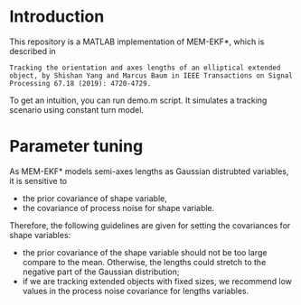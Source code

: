 # Introduction
This repository is a MATLAB implementation of MEM-EKF*, which is described in
```
Tracking the orientation and axes lengths of an elliptical extended object, by Shishan Yang and Marcus Baum in IEEE Transactions on Signal Processing 67.18 (2019): 4720-4729.
```

To get an intuition, you can run demo.m script. It simulates a tracking scenario using constant turn model. 

# Parameter tuning
As MEM-EKF* models semi-axes lengths as Gaussian distrubted variables, it is sensitive to 
* the prior covariance of shape variable,
* the covariance of process noise for shape variable. 

Therefore, the following guidelines are given for setting the covariances for shape variables: 
* the prior covariance of the shape variable should not be too large compare to the mean. Otherwise, the lengths could stretch to the negative part of the Gaussian distribution;
* if we are tracking extended objects with fixed sizes, we recommend low values in the process noise covariance for lengths variables.
